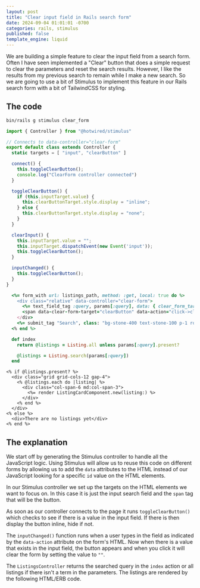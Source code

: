 ```yaml
---
layout: post
title: "Clear input field in Rails search form"
date: 2024-09-04 01:01:01 -0700
categories: rails, stimulus
published: false
template_engine: liquid
---
```


We are building a simple feature to clear the input field from a search form. 
Often I have seen implemented a "Clear" button that does a simple request to clear
the parameters and reset the search results. However, I like the results from my
previous search to remain while I make a new search. So we are going to use a bit
of Stimulus to implement this feature in our Rails search form with a bit of TailwindCSS
for styling.

## The code

```sh
bin/rails g stimulus clear_form
```

```js
import { Controller } from "@hotwired/stimulus"

// Connects to data-controller="clear-form"
export default class extends Controller {
  static targets = [ "input", "clearButton" ]

  connect() {
    this.toggleClearButton();
    console.log("ClearForm controller connected")
  }

  toggleClearButton() {
    if (this.inputTarget.value) {
      this.clearButtonTarget.style.display = "inline";
    } else {
      this.clearButtonTarget.style.display = "none";
    }
  }

  clearInput() {
    this.inputTarget.value = "";
    this.inputTarget.dispatchEvent(new Event('input'));
    this.toggleClearButton();
  }

  inputChanged() {
    this.toggleClearButton();
  }
}

```

```ruby
  <%= form_with url: listings_path, method: :get, local: true do %>
    <div class="relative" data-controller="clear-form">
      <%= text_field_tag :query, params[:query], data: { clear_form_target: "input", action: "input->clear-form#inputChanged" }, id: "searchInput", placeholder: "Search listings...", class: "border p-1 rounded-sm pr-6 w-full" %>
      <span data-clear-form-target="clearButton" data-action="click->clear-form#clearInput" class="cursor-pointer absolute top-1/2 right-2 -translate-y-1/2 hidden">&times;</span>
    </div>
    <%= submit_tag "Search", class: "bg-stone-400 text-stone-100 p-1 rounded-sm" %>
  <% end %>
```

```ruby
  def index
    return @listings = Listing.all unless params[:query].present?

    @listings = Listing.search(params[:query])
  end
```

```erb
<% if @listings.present? %>
  <div class="grid grid-cols-12 gap-4">
    <% @listings.each do |listing| %>
      <div class="col-span-6 md:col-span-3">
        <%= render ListingCardComponent.new(listing:) %>
      </div>
    <% end %>
  </div>
<% else %>
  <div>There are no listings yet</div>
<% end %>
```

## The explanation

We start off by generating the Stimulus controller to handle all the JavaScript logic. 
Using Stimulus will allow us to reuse this code on different forms by allowing us
to add the `data` attributes to the HTML instead of our JavaScript looking for a specific
`id` value on the HTML elements.

In our Stimulus controller we set up the targets on the HTML elements we want to focus on.
In this case it is just the input search field and the `span` tag that will be the button.

As soon as our controller connects to the page it runs `toggleClearButton()` which checks to see
if there is a value in the input field. If there is then display the button inline, hide
if not.

The `inputChanged()` function runs when a user types in the field as indicated by the `data-action`
attribute on the form's HTML. Now when there is a value that exists in the input field, the button
appears and when you click it will clear the form by setting the value to `""`.

The `ListingsController` returns the searched query in the `index` action or all listings if
there isn't a term in the parameters. The listings are rendered by the following HTML/ERB code.

